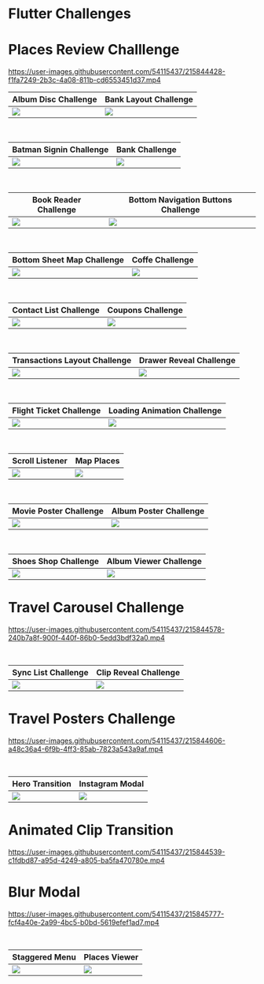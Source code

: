 # Flutter Challenges

# Places Review Challlenge

https://user-images.githubusercontent.com/54115437/215844428-f1fa7249-2b3c-4a08-811b-cd6553451d37.mp4

<table>
<thead>
	<tr>
		<th>Album Disc Challenge</th>
		<th>Bank Layout Challenge</th>
	</tr>
</thead>
<tbody>
	<tr>
		<td><img src="https://res.cloudinary.com/dwzr9lray/image/upload/v1675178063/flutter_repos/Flutter%20Challenges/album_disc_challenge.gif"></td>
		<td><img src="https://res.cloudinary.com/dwzr9lray/image/upload/v1675178322/flutter_repos/Flutter%20Challenges/bank_challenge.gif"></td>
	</tr>
</tbody>
</table>

<br>

<table>
<thead>
	<tr>
		<th>Batman Signin Challenge</th>
		<th>Bank Challenge</th>
	</tr>
</thead>
<tbody>
	<tr>
		<td><img src="https://res.cloudinary.com/dwzr9lray/image/upload/v1675178397/flutter_repos/Flutter%20Challenges/batman_challenge.gif"></td>
		<td><img src="https://res.cloudinary.com/dwzr9lray/image/upload/v1675178518/flutter_repos/Flutter%20Challenges/boat_challenge.gif"></td>
	</tr>
</tbody>
</table>

<br>

<table>
<thead>
	<tr>
		<th>Book Reader Challenge</th>
		<th>Bottom Navigation Buttons Challenge</th>
	</tr>
</thead>
<tbody>
	<tr>
		<td><img src="https://res.cloudinary.com/dwzr9lray/image/upload/v1675178712/flutter_repos/Flutter%20Challenges/book_challenge.gif"></td>
		<td><img src="https://res.cloudinary.com/dwzr9lray/image/upload/v1675178741/flutter_repos/Flutter%20Challenges/bottom_navigation_challenge.gif"></td>
	</tr>
</tbody>
</table>

<br>

<table>
<thead>
	<tr>
		<th>Bottom Sheet Map Challenge</th>
		<th>Coffe Challenge</th>
	</tr>
</thead>
<tbody>
	<tr>
		<td><img src="https://res.cloudinary.com/dwzr9lray/image/upload/v1675178846/flutter_repos/Flutter%20Challenges/bottom_sheet_challenge.gif"></td>
		<td><img src="https://res.cloudinary.com/dwzr9lray/image/upload/v1675212565/flutter_repos/Flutter%20Challenges/coffe_challenge.gif"></td>
	</tr>
</tbody>
</table>

<br>

<table>
<thead>
	<tr>
		<th>Contact List Challenge</th>
		<th>Coupons Challenge</th>
	</tr>
</thead>
<tbody>
	<tr>
		<td><img src="https://res.cloudinary.com/dwzr9lray/image/upload/v1675179113/flutter_repos/Flutter%20Challenges/contact_list_challenge.gif"></td>
		<td><img src="https://res.cloudinary.com/dwzr9lray/image/upload/v1675179605/flutter_repos/Flutter%20Challenges/coupons_challenge.gif"></td>
	</tr>
</tbody>
</table>

<br>

<table>
<thead>
	<tr>
		<th>Transactions Layout Challenge</th>
		<th>Drawer Reveal Challenge</th>
	</tr>
</thead>
<tbody>
	<tr>
		<td><img src="https://res.cloudinary.com/dwzr9lray/image/upload/v1675179698/flutter_repos/Flutter%20Challenges/currency_challenge.gif"></td>
		<td><img src="https://res.cloudinary.com/dwzr9lray/image/upload/v1675179764/flutter_repos/Flutter%20Challenges/drawer_challenge.gif"></td>
	</tr>
</tbody>
</table>

<br>

<table>
<thead>
	<tr>
		<th>Flight Ticket Challenge</th>
		<th>Loading Animation Challenge</th>
	</tr>
</thead>
<tbody>
	<tr>
		<td><img src="https://res.cloudinary.com/dwzr9lray/image/upload/v1675179808/flutter_repos/Flutter%20Challenges/flight_challenge.gif"></td>
		<td><img src="https://res.cloudinary.com/dwzr9lray/image/upload/v1675179853/flutter_repos/Flutter%20Challenges/loading_challenge.gif"></td>
	</tr>
</tbody>
</table>

<br>

<table>
<thead>
	<tr>
		<th>Scroll Listener</th>
		<th>Map Places</th>
	</tr>
</thead>
<tbody>
	<tr>
		<td><img src="https://res.cloudinary.com/dwzr9lray/image/upload/v1675179924/flutter_repos/Flutter%20Challenges/messages_challenge.gif"></td>
		<td><img src="https://res.cloudinary.com/dwzr9lray/image/upload/v1675179968/flutter_repos/Flutter%20Challenges/map_challenge.gif"></td>
	</tr>
</tbody>
</table>

<br>

<table>
<thead>
	<tr>
		<th>Movie Poster Challenge</th>
		<th>Album Poster Challenge</th>
	</tr>
</thead>
<tbody>
	<tr>
		<td><img src="https://res.cloudinary.com/dwzr9lray/image/upload/v1675180189/flutter_repos/Flutter%20Challenges/movie_poster_challenge.gif"></td>
		<td><img src="https://res.cloudinary.com/dwzr9lray/image/upload/v1675180494/flutter_repos/Flutter%20Challenges/music_challenge.gif"></td>
	</tr>
</tbody>
</table>

<br>

<table>
<thead>
	<tr>
		<th>Shoes Shop Challenge</th>
		<th>Album Viewer Challenge</th>
	</tr>
</thead>
<tbody>
	<tr>
		<td><img src="https://res.cloudinary.com/dwzr9lray/image/upload/v1675180673/flutter_repos/Flutter%20Challenges/shoes_shop_challenge.gif"></td>
		<td><img src="https://res.cloudinary.com/dwzr9lray/image/upload/v1675181138/flutter_repos/Flutter%20Challenges/player_challenge.gif"></td>
	</tr>
</tbody>
</table>

# Travel Carousel Challenge

https://user-images.githubusercontent.com/54115437/215844578-240b7a8f-900f-440f-86b0-5edd3bdf32a0.mp4

<br>

<table>
<thead>
	<tr>
		<th>Sync List Challenge</th>
		<th>Clip Reveal Challenge</th>
	</tr>
</thead>
<tbody>
	<tr>
		<td><img src="https://res.cloudinary.com/dwzr9lray/image/upload/v1675181235/flutter_repos/Flutter%20Challenges/rappi_challenge.gif"></td>
		<td><img src="https://res.cloudinary.com/dwzr9lray/image/upload/v1675181262/flutter_repos/Flutter%20Challenges/skins_challenge.gif"></td>
	</tr>
</tbody>
</table>


# Travel Posters Challenge

https://user-images.githubusercontent.com/54115437/215844606-a48c36a4-6f9b-4ff3-85ab-7823a543a9af.mp4

<br>

<table>
<thead>
	<tr>
		<th>Hero Transition</th>
		<th>Instagram Modal</th>
	</tr>
</thead>
<tbody>
	<tr>
		<td><img src="https://res.cloudinary.com/dwzr9lray/image/upload/v1675182203/flutter_repos/Flutter%20Challenges/clip_transition.gif"></td>
		<td><img src="https://res.cloudinary.com/dwzr9lray/image/upload/v1675182409/flutter_repos/Flutter%20Challenges/instagram_modal.gif"></td>
	</tr>
</tbody>
</table>

# Animated Clip Transition

https://user-images.githubusercontent.com/54115437/215844539-c1fdbd87-a95d-4249-a805-ba5fa470780e.mp4

# Blur Modal

https://user-images.githubusercontent.com/54115437/215845777-fcf4a40e-2a99-4bc5-b0bd-5619efef1ad7.mp4

<br>

<table>
<thead>
	<tr>
		<th>Staggered Menu</th>
		<th>Places Viewer</th>
	</tr>
</thead>
<tbody>
	<tr>
		<td><img src="https://res.cloudinary.com/dwzr9lray/image/upload/v1675182577/flutter_repos/Flutter%20Challenges/staggered_menu.gif"></td>
		<td><img src="https://res.cloudinary.com/dwzr9lray/image/upload/v1675182890/flutter_repos/Flutter%20Challenges/travel_viewer_challenge.gif"></td>
	</tr>
</tbody>
</table>
